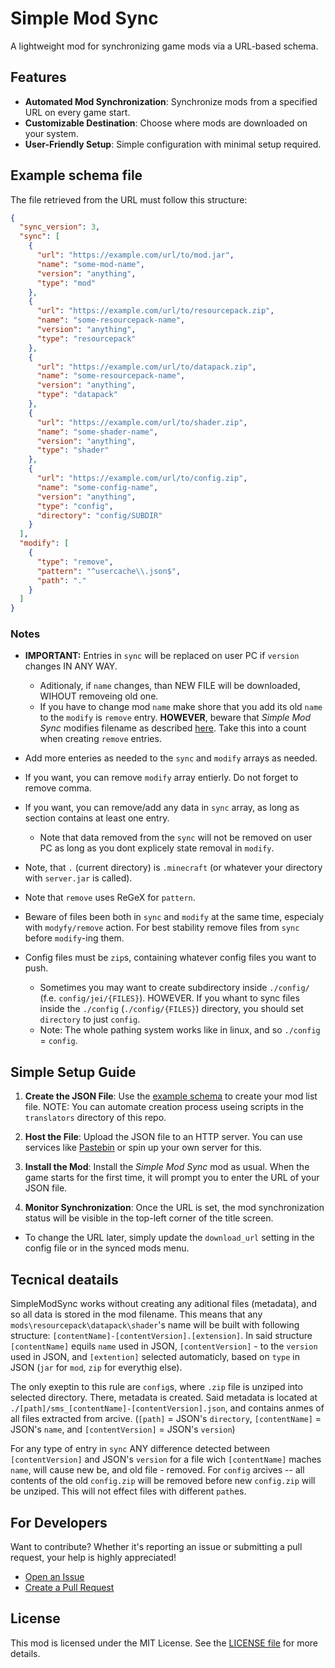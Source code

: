 # Simple Mod Sync

A lightweight mod for synchronizing game mods via a URL-based schema.

## Features

- **Automated Mod Synchronization**: Synchronize mods from a specified URL on every game start.
- **Customizable Destination**: Choose where mods are downloaded on your system.
- **User-Friendly Setup**: Simple configuration with minimal setup required.

## Example schema file

The file retrieved from the URL must follow this structure:

```json
{
  "sync_version": 3,
  "sync": [
    {
      "url": "https://example.com/url/to/mod.jar",
      "name": "some-mod-name",
      "version": "anything",
      "type": "mod"
    },
    {
      "url": "https://example.com/url/to/resourcepack.zip",
      "name": "some-resourcepack-name",
      "version": "anything",
      "type": "resourcepack"
    },
    {
      "url": "https://example.com/url/to/datapack.zip",
      "name": "some-resourcepack-name",
      "version": "anything",
      "type": "datapack"
    },
    {
      "url": "https://example.com/url/to/shader.zip",
      "name": "some-shader-name",
      "version": "anything",
      "type": "shader"
    },
    {
      "url": "https://example.com/url/to/config.zip",
      "name": "some-config-name",
      "version": "anything",
      "type": "config",
      "directory": "config/SUBDIR"
    }
  ],
  "modify": [
    {
      "type": "remove",
      "pattern": "^usercache\\.json$",
      "path": "."
    }
  ]
}
```

### Notes
- **IMPORTANT:** Entries in `sync` will be replaced on user PC if `version` changes IN ANY WAY.
    - Aditionaly, if `name` changes, than NEW FILE will be downloaded, WIHOUT removeing old one.
    - If you have to change mod `name` make shore that you add its old `name` to the `modify` is `remove` entry. **HOWEVER**, beware that *Simple Mod Sync* modifies filename as described [here](https://github.com/oxydien/simple-mod-sync?tab=readme-ov-file#tecnical-deatails). Take this into a count when creating `remove` entries.


- Add more enteries as needed to the `sync` and `modify` arrays as needed.

- If you want, you can remove `modify` array entierly. Do not forget to remove comma.

- If you want, you can remove/add any data in `sync` array, as long as section contains at least one entry. 
    - Note that data removed from the `sync` will not be removed on user PC as long as you dont explicely state removal in `modify`.

- Note, that `.` (current directory) is `.minecraft` (or whatever your directory with `server.jar` is called).

- Note that `remove` uses ReGeX for `pattern`.

- Beware of files been both in `sync` and `modify` at the same time, especialy with `modyfy/remove` action. For best stability remove files from `sync` before `modify`-ing them. 

- Config files must be `zip`s, containing whatever config files you want to push. 
    - Sometimes you may want to create subdirectory inside `./config/` (f.e. `config/jei/{FILES}`). HOWEVER. If you whant to sync files inside the `./config` (`./config/{FILES}`) directory, you should set `directory` to just `config`.
    - Note: The whole pathing system works like in linux, and so `./config` = `config`.

## Simple Setup Guide

1. **Create the JSON File**: Use the [example schema](#example-schema-file) to create your mod list file.
    NOTE: You can automate creation process useing scripts in the `translators` directory of this repo.
   
2. **Host the File**: Upload the JSON file to an HTTP server. You can use services like [Pastebin](https://pastebin.com) or spin up your own server for this.

3. **Install the Mod**: Install the _Simple Mod Sync_ mod as usual. When the game starts for the first time, it will prompt you to enter the URL of your JSON file.

4. **Monitor Synchronization**: Once the URL is set, the mod synchronization status will be visible in the top-left corner of the title screen.

- To change the URL later, simply update the `download_url` setting in the config file or in the synced mods menu.

## Tecnical deatails

SimpleModSync works without creating any aditional files (metadata), and so all data is stored in the mod filename.
This means that any `mods\resourcepack\datapack\shader`'s name will be built with following structure: `[contentName]-[contentVersion].[extension]`.
In said structure `[contentName]` equils `name` used in JSON, `[contentVersion]` - to the `version` used in JSON, and `[extention]` selected automaticly, based on `type` in JSON (`jar` for `mod`, `zip` for everythig else).

The only exeptin to this rule are `config`s, where `.zip` file is unziped into selected directory. There, metadata is created. Said metadata is located at `./[path]/sms_[contentName]-[contentVersion].json`, and contains anmes of all files extracted from arcive.
(`[path]` = JSON's `directory`, `[contentName]` = JSON's `name`, and `[contentVersion]` = JSON's `version`)

For any type of entry in `sync` ANY difference detected between `[contentVersion]` and JSON's `version` for a file wich `[contentName]` maches `name`, will cause new be, and old file - removed. 
For `config` arcives -- all contents of the old `config.zip` will be removed before new `config.zip` will be unziped. This will not effect files with different `path`es.

## For Developers

Want to contribute? Whether it's reporting an issue or submitting a pull request, your help is highly appreciated!

- [Open an Issue](https://github.com/oxydien/simple-mod-sync/issues/new)
- [Create a Pull Request](https://github.com/oxydien/simple-mod-sync/pulls)

## License

This mod is licensed under the MIT License. See the [LICENSE file](./LICENSE) for more details.

